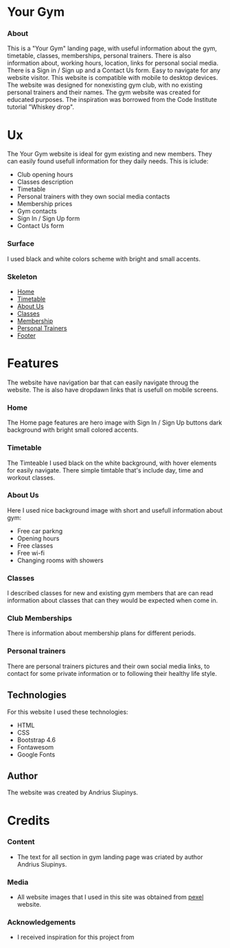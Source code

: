 
# Your Gym

 ### About 

This is a "Your Gym" landing page,  with useful information 
 about the gym, timetable, classes, memberships, personal trainers. 
 There is also information about, working hours, location, links for personal social media. There is a Sign in / Sign up and a Contact Us form. 
 Easy to navigate for any website visitor. This website is compatible with mobile to desktop devices. The website was designed for nonexisting gym club,
  with no existing personal trainers and their names. The gym website was created for educated purposes. The inspiration was borrowed from the Code Institute tutorial "Whiskey drop".


 # Ux

 The Your Gym website is ideal for gym existing  and new members. They can easily 
 found usefull information for they daily needs. This is iclude:

 * Club opening hours
 * Classes description
 * Timetable
 * Personal trainers with they own social media contacts
 * Membership prices
 * Gym contacts
 * Sign In / Sign Up form 
 * Contact Us form

### Surface

I used black and white colors scheme 
with bright and small accents.

### Skeleton

* [Home](assets/images/home-wireframe.jpg)
* [Timetable](assets/images/timetable-wireframe.jpg)
* [About Us](assets/images/about-wireframe.jpg)
* [Classes](assets/images/classes-wireframe.jpg)
* [Membership](assets/images/membership-wireframe.jpg)
* [Personal Trainers](assets/images/personal-trainer-wireframe.jpg)
* [Footer](assets/images/footer-wireframe.jpg)


 # Features
 The website have navigation bar that can easily navigate throug the website. The is also have
 dropdawn links that is usefull on mobile screens.

### Home

The Home page features are hero image with Sign In / Sign Up buttons dark background with bright small colored accents.

### Timetable

The Timteable I used black on the white background, with hover elements for easily navigate. There simple timtable that's include day, time and workout classes.

### About Us

Here I used nice background image with short and usefull information about gym:

* Free car parkng
* Opening hours
* Free classes
* Free wi-fi
* Changing rooms with showers

### Classes 

I described classes for new and existing gym members that are can read information about classes that can they would be expected when come in.

### Club Memberships

There is information about membership plans for different periods.

### Personal trainers

There are personal trainers pictures and their own social media links, to contact for some private information or to following their healthy life style.  


### 

##  Technologies

For this website I used these technologies:

* HTML
* CSS
* Bootstrap 4.6
* Fontawesom
* Google Fonts

## Author

The website was created by Andrius Siupinys.

# Credits

### Content

* The text for all section in gym landing page was criated by author Andrius Siupinys.

### Media 

* All website images that I used in this site was obtained from [pexel](https://www.pexels.com/) website. 

### Acknowledgements

* I received inspiration for this project from 
